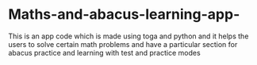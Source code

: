 # Maths-and-abacus-learning-app-
This is an app code which is made using toga and python and it helps the users to solve certain math problems and have a particular section for abacus practice and learning with test and practice modes 
